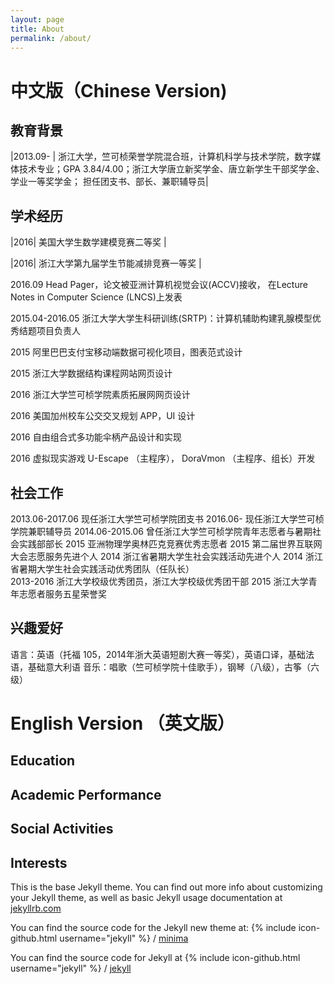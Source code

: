 ```yaml
---
layout: page
title: About
permalink: /about/
---
```


# 中文版（Chinese Version)

## 教育背景
|2013.09- |   浙江大学，竺可桢荣誉学院混合班，计算机科学与技术学院，数字媒体技术专业；GPA 3.84/4.00；浙江大学唐立新奖学金、唐立新学生干部奖学金、学业一等奖学金； 担任团支书、部长、兼职辅导员|


## 学术经历

|2016|        美国大学生数学建模竞赛二等奖   |

|2016|        浙江大学第九届学生节能减排竞赛一等奖   |

2016.09     Head Pager，论文被亚洲计算机视觉会议(ACCV)接收， 在Lecture Notes in Computer Science (LNCS)上发表 

2015.04-2016.05      浙江大学大学生科研训练(SRTP)：计算机辅助构建乳腺模型优秀结题项目负责人 

2015        阿里巴巴支付宝移动端数据可视化项目，图表范式设计 

2015        浙江大学数据结构课程网站网页设计 

2016        浙江大学竺可桢学院素质拓展网网页设计 

2016        美国加州校车公交交叉规划 APP，UI 设计 

2016        自由组合式多功能伞柄产品设计和实现 

2016        虚拟现实游戏  U-Escape （主程序），   DoraVmon （主程序、组长）开发


## 社会工作
2013.06-2017.06      现任浙江大学竺可桢学院团支书 
2016.06-    现任浙江大学竺可桢学院兼职辅导员 
2014.06-2015.06      曾任浙江大学竺可桢学院青年志愿者与暑期社会实践部部长 
2015        亚洲物理学奥林匹克竞赛优秀志愿者 
2015        第二届世界互联网大会志愿服务先进个人 
2014        浙江省暑期大学生社会实践活动先进个人 
2014        浙江省暑期大学生社会实践活动优秀团队（任队长）     
2013-2016   浙江大学校级优秀团员，浙江大学校级优秀团干部 
2015        浙江大学青年志愿者服务五星荣誉奖

## 兴趣爱好
语言：英语（托福 105，2014年浙大英语短剧大赛一等奖），英语口译，基础法语，基础意大利语
音乐：唱歌（竺可桢学院十佳歌手），钢琴（八级），古筝（六级） 


# English Version （英文版）
## Education

## Academic Performance 

## Social Activities

## Interests 


This is the base Jekyll theme. You can find out more info about customizing your Jekyll theme, as well as basic Jekyll usage documentation at [jekyllrb.com](https://jekyllrb.com/)

You can find the source code for the Jekyll new theme at:
{% include icon-github.html username="jekyll" %} /
[minima](https://github.com/jekyll/minima)

You can find the source code for Jekyll at
{% include icon-github.html username="jekyll" %} /
[jekyll](https://github.com/jekyll/jekyll)


